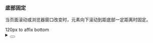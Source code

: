 ### 底部固定

当页面滚动或浏览器窗口改变时，元素向下滚动到距底部一定距离时固定。

<div class="cell-demo vp-raw">
  <yc-affix
    :offset-bttom="120"
    style="z-index:10"
 >
    <yc-button type="primary">120px to affix bottom</yc-button>
  </yc-affix>
</div>

<details>
<summary>
 <button class="code-btn"  >
    <icon-code />
 </button>
</summary>

```vue
<template>
  <yc-affix :offset-bttom="120">
    <yc-button type="primary">120px to affix bottom</yc-button>
  </yc-affix>
</template>
```

</details>
